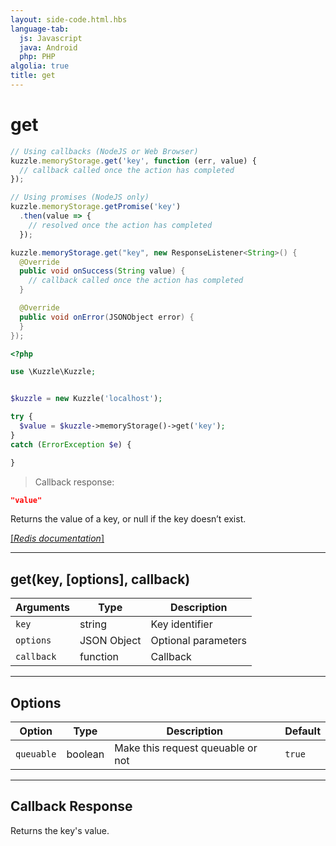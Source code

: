 ```yaml
---
layout: side-code.html.hbs
language-tab:
  js: Javascript
  java: Android
  php: PHP
algolia: true
title: get
---
```


# get

```js
// Using callbacks (NodeJS or Web Browser)
kuzzle.memoryStorage.get('key', function (err, value) {
  // callback called once the action has completed
});

// Using promises (NodeJS only)
kuzzle.memoryStorage.getPromise('key')
  .then(value => {
    // resolved once the action has completed
  });
```

```java
kuzzle.memoryStorage.get("key", new ResponseListener<String>() {
  @Override
  public void onSuccess(String value) {
    // callback called once the action has completed
  }

  @Override
  public void onError(JSONObject error) {
  }
});
```

```php
<?php

use \Kuzzle\Kuzzle;


$kuzzle = new Kuzzle('localhost');

try {
  $value = $kuzzle->memoryStorage()->get('key');
}
catch (ErrorException $e) {

}
```

> Callback response:

```json
"value"
```

Returns the value of a key, or null if the key doesn’t exist.

[[_Redis documentation_]](https://redis.io/commands/get)

---

## get(key, [options], callback)

| Arguments | Type | Description |
|---------------|---------|----------------------------------------|
| `key` | string | Key identifier |
| `options` | JSON Object | Optional parameters |
| `callback` | function | Callback |

---

## Options

| Option | Type | Description | Default |
|---------------|---------|----------------------------------------|---------|
| `queuable` | boolean | Make this request queuable or not  | `true` |

---

## Callback Response

Returns the key's value.
